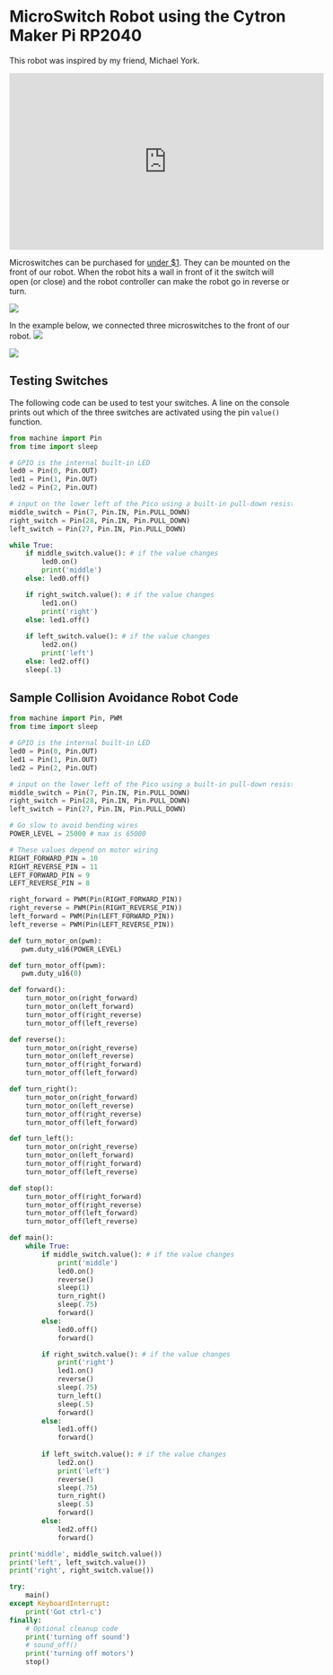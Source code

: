 # MicroSwitch Robot using the Cytron Maker Pi RP2040

This robot was inspired by my friend, Michael York.

<iframe width="560" height="315" src="https://www.youtube.com/embed/Ui4kJgjIIuo" title="YouTube video player" frameborder="0" allow="accelerometer; autoplay; clipboard-write; encrypted-media; gyroscope; picture-in-picture" allowfullscreen></iframe>

Microswitches can be purchased for [under $1](https://www.amazon.com/Twidec-Straight-Switch-Action-KW11-3Z04/dp/B07P4CJ8TV/ref=sr_1_3).  They can be mounted on the front of our robot.  When the robot hits a wall in front of it the switch will open (or close) and the robot controller can make the robot go in reverse or turn.

![](../../img/microswitch-bot-2.jpg)

In the example below, we connected three microswitches to the front of our robot.
![](../../img/microswitch-bot-1.jpg)

![](../../img/microswitch-bot-3.jpg)

## Testing Switches
The following code can be used to test your switches.  A line on the console prints out which of the three switches are activated using the pin ```value()``` function.

```py
from machine import Pin
from time import sleep

# GPIO is the internal built-in LED
led0 = Pin(0, Pin.OUT)
led1 = Pin(1, Pin.OUT)
led2 = Pin(2, Pin.OUT)

# input on the lower left of the Pico using a built-in pull-down resistor to keep the value from floating
middle_switch = Pin(7, Pin.IN, Pin.PULL_DOWN) 
right_switch = Pin(28, Pin.IN, Pin.PULL_DOWN)
left_switch = Pin(27, Pin.IN, Pin.PULL_DOWN)

while True:
    if middle_switch.value(): # if the value changes
        led0.on()
        print('middle')
    else: led0.off()

    if right_switch.value(): # if the value changes
        led1.on()
        print('right')
    else: led1.off()
    
    if left_switch.value(): # if the value changes
        led2.on()
        print('left')
    else: led2.off()
    sleep(.1)
```

## Sample Collision Avoidance Robot Code

```py
from machine import Pin, PWM
from time import sleep

# GPIO is the internal built-in LED
led0 = Pin(0, Pin.OUT)
led1 = Pin(1, Pin.OUT)
led2 = Pin(2, Pin.OUT)

# input on the lower left of the Pico using a built-in pull-down resistor to keep the value from floating
middle_switch = Pin(7, Pin.IN, Pin.PULL_DOWN) 
right_switch = Pin(28, Pin.IN, Pin.PULL_DOWN)
left_switch = Pin(27, Pin.IN, Pin.PULL_DOWN)

# Go slow to avoid bending wires
POWER_LEVEL = 25000 # max is 65000

# These values depend on motor wiring
RIGHT_FORWARD_PIN = 10
RIGHT_REVERSE_PIN = 11
LEFT_FORWARD_PIN = 9
LEFT_REVERSE_PIN = 8

right_forward = PWM(Pin(RIGHT_FORWARD_PIN))
right_reverse = PWM(Pin(RIGHT_REVERSE_PIN))
left_forward = PWM(Pin(LEFT_FORWARD_PIN))
left_reverse = PWM(Pin(LEFT_REVERSE_PIN))

def turn_motor_on(pwm):
   pwm.duty_u16(POWER_LEVEL)

def turn_motor_off(pwm):
   pwm.duty_u16(0)

def forward():
    turn_motor_on(right_forward)
    turn_motor_on(left_forward)
    turn_motor_off(right_reverse)
    turn_motor_off(left_reverse)

def reverse():
    turn_motor_on(right_reverse)
    turn_motor_on(left_reverse)
    turn_motor_off(right_forward)
    turn_motor_off(left_forward)

def turn_right():
    turn_motor_on(right_forward)
    turn_motor_on(left_reverse)
    turn_motor_off(right_reverse)
    turn_motor_off(left_forward)

def turn_left():
    turn_motor_on(right_reverse)
    turn_motor_on(left_forward)
    turn_motor_off(right_forward)
    turn_motor_off(left_reverse)

def stop():
    turn_motor_off(right_forward)
    turn_motor_off(right_reverse)
    turn_motor_off(left_forward)
    turn_motor_off(left_reverse)

def main():
    while True:
        if middle_switch.value(): # if the value changes
            print('middle')
            led0.on()
            reverse()
            sleep(1)
            turn_right()
            sleep(.75)
            forward()
        else:
            led0.off()
            forward()

        if right_switch.value(): # if the value changes
            print('right')
            led1.on()
            reverse()
            sleep(.75)
            turn_left()
            sleep(.5)
            forward()
        else:
            led1.off()
            forward()
        
        if left_switch.value(): # if the value changes
            led2.on()
            print('left')
            reverse()
            sleep(.75)
            turn_right()
            sleep(.5)
            forward()
        else:
            led2.off()
            forward()

print('middle', middle_switch.value())
print('left', left_switch.value())
print('right', right_switch.value())

try:
    main()
except KeyboardInterrupt:
    print('Got ctrl-c')
finally:
    # Optional cleanup code
    print('turning off sound')
    # sound_off()
    print('turning off motors')
    stop()

```